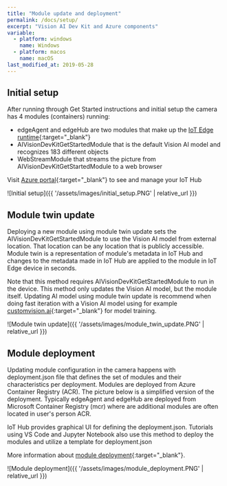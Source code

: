 ```yaml
---
title: "Module update and deployment"
permalink: /docs/setup/
excerpt: "Vision AI Dev Kit and Azure components"
variable:
  - platform: windows
    name: Windows
  - platform: macos
    name: macOS
last_modified_at: 2019-05-28
---
```


## Initial setup

After running through Get Started instructions and initial setup the camera has 4 modules (containers) running:
  - edgeAgent and edgeHub are two modules that make up the [IoT Edge runtime](https://docs.microsoft.com/en-us/azure/iot-edge/iot-edge-runtime){:target="_blank"}
  - AIVisionDevKitGetStartedModule that is the default Vision AI model and recognizes 183 different objects
  - WebStreamModule that streams the picture from AIVisionDevKitGetStartedModule to a web browser

Visit [Azure portal](https://ms.portal.azure.com/#home){:target="_blank"} to see and manage your IoT Hub

![Initial setup]({{ '/assets/images/initial_setup.PNG' | relative_url }})

## Module twin update

Deploying a new module using module twin update sets the AIVisionDevKitGetStartedModule to use the Vision AI model from external location. That location can be any location that is publicly accessible. Module twin is a representation of module's metadata in IoT Hub and changes to the metadata made in IoT Hub are applied to the module in IoT Edge device in seconds.

Note that this method requires AIVisionDevKitGetStartedModule to run in the device. This method only updates the Vision AI model, but the module itself. Updating AI model using module twin update is recommend when doing fast iteration with a Vision AI model using for example [customvision.ai](https://customvision.ai){:target="_blank"} for model training.

![Module twin update]({{ '/assets/images/module_twin_update.PNG' | relative_url }})

## Module deployment

Updating module configuration in the camera happens with deployment.json file that defines the set of modules and their characteristics per deployment. Modules are deployed from Azure Container Registry (ACR). The picture below is a simplified version of the deployment. Typically edgeAgent and edgeHub are deployed from Microsoft Container Registry (mcr) where are additional modules are often located in user's person ACR.

IoT Hub provides graphical UI for defining the deployment.json. Tutorials using VS Code and Jupyter Notebook also use this method to deploy the modules and utilize a template for deployment.json

More information about [module deployment](https://docs.microsoft.com/en-us/azure/iot-edge/module-composition){:target="_blank"}.

![Module deployment]({{ '/assets/images/module_deployment.PNG' | relative_url }})
